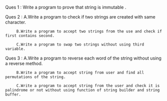 Ques 1 : Write a program to prove that string is immutable .

Ques 2 : A.Write a program to check if two strings are created with same character.

         B.Write a program to accept two strings from the use and check if first contains second.
         
         C.Write a program to swap two strings without using third variable.
         
Ques 3 : A.Write a program to reverse each word of the string without using a reverse method.

         B.Write a program to accept string from user and find all permutations of the string.
         
         C.Write a program to accept string from the user and check it is palindrome or not without using function of string builder and string buffer.
